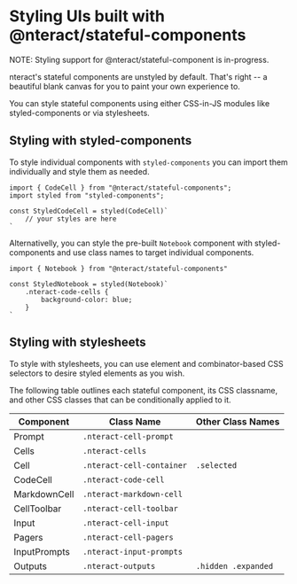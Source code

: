 # Styling UIs built with @nteract/stateful-components

NOTE: Styling support for @nteract/stateful-component is in-progress.

nteract's stateful components are unstyled by default. That's right -- a beautiful blank canvas for you to paint your own experience to.

You can style stateful components using either CSS-in-JS modules like styled-components or via stylesheets.

## Styling with styled-components

To style individual components with `styled-components` you can import them individually and style them as needed.

```
import { CodeCell } from "@nteract/stateful-components";
import styled from "styled-components";

const StyledCodeCell = styled(CodeCell)`
    // your styles are here
`
```

Alternativelly, you can style the pre-built `Notebook` component with styled-components and use class names to target individual components.

```
import { Notebook } from "@nteract/stateful-components"

const StyledNotebook = styled(Notebook)`
    .nteract-code-cells {
        background-color: blue;
    }
`
```

## Styling with stylesheets

To style with stylesheets, you can use element and combinator-based CSS selectors to desire styled elements as you wish.

The following table outlines each stateful component, its CSS classname, and other CSS classes that can be conditionally applied to it.

| Component    | Class Name                | Other Class Names   |
| ------------ | ------------------------- | ------------------- |
| Prompt       | `.nteract-cell-prompt`    |
| Cells        | `.nteract-cells`          |                     |
| Cell         | `.nteract-cell-container` | `.selected`         |
| CodeCell     | `.nteract-code-cell`      |                     |
| MarkdownCell | `.nteract-markdown-cell`  |                     |
| CellToolbar  | `.nteract-cell-toolbar`   |                     |
| Input        | `.nteract-cell-input`     |                     |
| Pagers       | `.nteract-cell-pagers`    |                     |
| InputPrompts | `.nteract-input-prompts`  |                     |
| Outputs      | `.nteract-outputs`        | `.hidden .expanded` |
